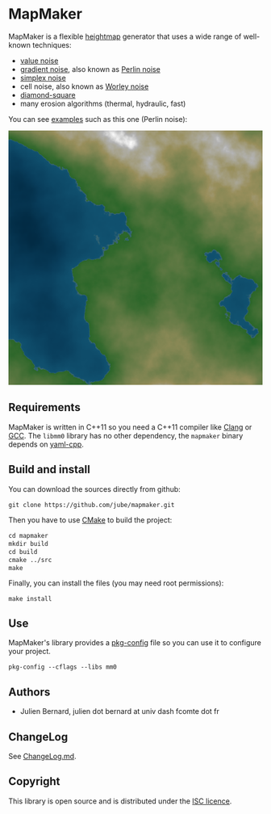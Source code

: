 # MapMaker

MapMaker is a flexible [heightmap](http://en.wikipedia.org/wiki/Heightmap) generator that uses a wide range of well-known techniques:

* [value noise](http://en.wikipedia.org/wiki/Value_noise)
* [gradient noise](http://en.wikipedia.org/wiki/Gradient_noise), also known as [Perlin noise](http://en.wikipedia.org/wiki/Perlin_noise)
* [simplex noise](http://en.wikipedia.org/wiki/Simplex_noise)
* cell noise, also known as [Worley noise](http://en.wikipedia.org/wiki/Worley_noise)
* [diamond-square](http://en.wikipedia.org/wiki/Diamond-square_algorithm)
* many erosion algorithms (thermal, hydraulic, fast)

You can see [examples](https://github.com/jube/mapmaker/tree/master/examples) such as this one (Perlin noise):

![Perlin noise](https://github.com/jube/mapmaker/blob/master/examples/perlin_simple.png)

## Requirements

MapMaker is written in C++11 so you need a C++11 compiler like [Clang](http://clang.llvm.org/) or [GCC](http://gcc.gnu.org/). The `libmm0` library has no other dependency, the `mapmaker` binary depends on [yaml-cpp](https://code.google.com/p/yaml-cpp/).

## Build and install

You can download the sources directly from github:

    git clone https://github.com/jube/mapmaker.git

Then you have to use [CMake](http://www.cmake.org/) to build the project:

    cd mapmaker
    mkdir build
    cd build
    cmake ../src
    make

Finally, you can install the files (you may need root permissions):

    make install

## Use

MapMaker's library provides a [pkg-config](http://www.freedesktop.org/wiki/Software/pkg-config/) file so you can use it to configure your project.

    pkg-config --cflags --libs mm0


## Authors

- Julien Bernard, julien dot bernard at univ dash fcomte dot fr

## ChangeLog

See [ChangeLog.md](https://github.com/jube/mapmaker/blob/master/ChangeLog.md).

## Copyright

This library is open source and is distributed under the [ISC licence](http://opensource.org/licenses/isc-license).
